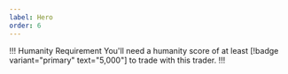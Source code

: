 ```yaml
---
label: Hero
order: 6
---
```

!!! Humanity Requirement
You'll need a humanity score of at least [!badge variant="primary" text="5,000"] to trade with this trader.
!!!